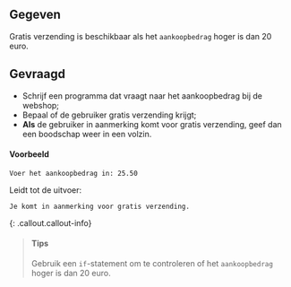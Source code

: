 ## Gegeven
Gratis verzending is beschikbaar als het `aankoopbedrag` hoger is dan 20 euro.

## Gevraagd
* Schrijf een programma dat vraagt naar het aankoopbedrag bij de webshop;
* Bepaal of de gebruiker gratis verzending krijgt;
* **Als** de gebruiker in aanmerking komt voor gratis verzending, geef dan een boodschap weer in een volzin.

#### Voorbeeld
```
Voer het aankoopbedrag in: 25.50
```
Leidt tot de uitvoer:
```
Je komt in aanmerking voor gratis verzending.
```

{: .callout.callout-info}
>#### Tips
> Gebruik een `if`-statement om te controleren of het `aankoopbedrag` hoger is dan 20 euro.
